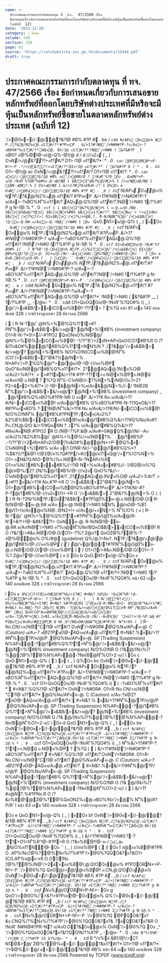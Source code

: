 ```yaml
---
name: >-
  ประกาศคณะกรรมการกำกับตลาดทุน ที่  ทจ.  47/2566 เรื่อง 
  ข้อกำหนดเกี่ยวกับการเสนอขายหลักทรัพย์ที่ออกโดยบริษัทต่างประเทศที่มีหรือจะมีหุ้นเป็นหลักทรัพย์ซื้อขายในตลาดหลักทรัพย์ต่างประเทศ
  (ฉบับที่  12)
date: '2023-12-28'
category: ง พิเศษ
volume: 140
section: 328
page: 61
source: 'https://ratchakitcha.soc.go.th/documents/15444.pdf'
draft: true
---
```


# ประกาศคณะกรรมการกำกับตลาดทุน ที่  ทจ.  47/2566 เรื่อง  ข้อกำหนดเกี่ยวกับการเสนอขายหลักทรัพย์ที่ออกโดยบริษัทต่างประเทศที่มีหรือจะมีหุ้นเป็นหลักทรัพย์ซื้อขายในตลาดหลักทรัพย์ต่างประเทศ (ฉบับที่  12)

'/>@0ค>//-@/ํ@?&!1@ #B% #?P # . be / `cdd N/APอ Oอํ@ห% N?P./?&@/N2%อ@.ห1?#/?*.์#?PออP . &/>1?#!N@'/>N#0#?P-?ห/Aอ>-?หBO%N'็%ห1?#/?*.์AQอ@. Q%!1@ ห1?#/?*.์!N@'/>N#0 ( &?&#?P _` ) อ@0?.อํ@%@!@-ค/@-Q%-@!/@ _d / d ///ค2อ ( _ ) OหN*/>/@&??!>ห1?#/?*.์O1> !1@ ห1?#/?*.์ * . 0 . `cac @POORN*>P-N!>-P .*/>/@&??!>ห1?#/?*.์O1>!1@ ห1?#/?*.์ ( &?&#?P b ) * . 0 . `cc_ O1>-@!/@ ac OหN*/>/@&??!>ห1?#/?*.์O1>!1@ ห1?#/?*.์ * . 0 . `cac ค>//-@/ํ@?&!1@ #B% ออ'/>@0R/O ? !NอR'%?Q Oอ _ QหON*>P-ค/@-!NอR'%?QN'็%&#%>.@-คํ@/N@ ì $B/>2"@&?%@/N>% î />ห/N@คํ@/N@ ì 1BN-อ@N?.% î O1>คํ@/N@ ì &/>1?#?Oอ1NอO-/? î Q%Oอ a OหN'/>@0ค>//-@/ํ@?&!1@ #B% #?P # . _b / `ccf N/APอ Oอํ@ห% N?P./?&@/N2%อ@.ห1?#/?*.์#?PออP .&/>1?#!N@'/>N#0#?P-? ห/Aอ>-?หBO%N'็%ห1?#/?*.์AQอ@.Q%!1@ ห1?#/?*.์!N@'/>N#0 1/?%#?P g N-1@.% * . 0 . `ccf ì ì $B/>2"@&?%@/N>% î ห-@.ค/@-/N@ $B/>$%@ค@/*@>.์ $B/>N>%#B% $B/>ห1?#/?*.์ $B/>Nค/ > !+อ>Nอ/์ $B/>'/>?%?/>! O1>$B/>'/>?%/>%@0,?. R-N/N@N'็%@/'/>อ&$B/> !@-ห-@.R#.ห/Aอห-@.!N@'/>N#0 î Oอ ` QหO.N1>ค/@-Q% ( _ ) อOอ `_ OหN'/>@0ค>//-@/ํ@?&!1@ #B% #?P # . _b / `ccf N/APอ Oอํ@ห% N?P./?&@/N2%อ@.ห1?#/?*.์#?PออP .&/>1?#!N@'/>N#0#?P-? ห/Aอ>-?หBO%N'็%ห1?#/?*.์AQอ@.Q%!1@ ห1?#/?*.์!N@'/>N#0 1/?%#?P g N-1@.% * . 0 . `ccf O1>QหOQOค/@-!NอR'%?QO#% ì( _ ) N'็%R'!@-Oอํ@ห% N?P./?&1?1>@/'/>อ&$B/> O1>@/ ํ @N%>%@/!@-ห-@. O1>ค/@-/N/--Aออห%N/.@%!N@'/>N#0!@-Oอ `` î Oอ a QหO.N1>ค/@-Q% ( _ ) อOอ `` OหN'/>@0ค>//-@/ํ@?&!1@ #B% #?P # . _b / `ccf N/APอ Oอํ@ห% N?P./?&@/N2%อ@.ห1?#/?*.์#?PออP .&/>1?#!N@'/>N#0#?P-? ห/Aอ>-?หBO%N'็%ห1?#/?*.์AQอ@.Q%!1@ ห1?#/?*.์!N@'/>N#0 1/?%#?P g N-1@.% * . 0 . `ccf @POORN*>P-N!>-P .'/>@0ค>//-@/ํ@?&!1@ #B% #?P # . a / `cdd N/APอ Oอํ@ห% N?P./?& @/N2%อ@.ห1?#/?*.์#?PออP .&/>1?#!N@'/>N#0#?P-?ห/Aอ>-?หBO%N'็%ห1?#/?*.์AQอ@.Q%!1@ ห1?#/?*.์ !N@'/>N#0 ( &?&#?P __ ) 1/?%#?P __ -/@ค- * . 0 . `cdd O1>QหOQOค/@-!NอR'%?QO#% ì( _ ) @/'/>อ&$B/>อ(COออ%B@!-?1?1> ? %?Q หน้า 61 เลม 140 ตอนพิเศษ 328 ง ราชกิจจานุเบกษา 28 ธันวาคม 2566

(  ) R-N-?@/ ํ @N%>%@%Q%1?1>#?PN'็%@/'/>อ&$B/>&/>ห@/? @/N>%1#B% (investment company) O1>R-N-?*0!>//-#?PO2 QหONหO%/N@@/ ํ @N%>%@%อ(COออ%B@! -?/?!"B'/>2ค์N*APอQหO(CO1#B%R O /?&(1!อ&O#%@@/1#B%Q%1?1>NN%N ? ./?&@/'/>อ&$B/> &/>ห@/? @/N>%1#B% N/O%O!N(COออ%B@!N'็%(CO'/>อ&$B/>2"@&?%@/N>% N*APอ'/>P.%์Q%@/*>@/@ค/@-!@-///คห%@P QหO"Aอ/N@@/1#B%Q%ห1?#/?*.์ 2?@AQอ@.1N/ห%O@ ห/Aอ2>%#/?*.์ > >#?1อ&/>1?# #?P-?1?1>อ.N@ห%@Pอ.N@Q ห/Aอห1@.อ.N@ ? %?Q N'็%-C1คN@//-?%N>%/N@/Oอ.1>2?P2>&อ2>%#/?*.์//-!@-&@/N>%ห/Aอ&@/N>%//-/ 1N@2B N'็%@/'/>อ&$B/>&/>ห@/? @/N>%1#B% (investment company) _ . @/1#B%Q%หBO%#?PR-NR O ออP .&/>1?#.Nอ.ห/Aอ&/>1?#/N/-อ(COออ%B@! ห/Aอ@/1#B% Q%หBO%#?PR-N-?(1QหO&/>1?##?PออหBO% ? 1N@/N'็%&/>1?#.Nอ.ห/Aอ&/>1?#/N/-อ(COออ%B@! N/O%O!NN'็% @/1#B%#?PN?P./Oอห/Aอ2%?&2%B%$B/>อ(COออ%B@!ห/Aอ@/1#B%Q%&/>1?#Q%Nค/Aอ#?Pอ.CN,@.Q!O &/>1?#QหNN ? ./?% ห/Aอ@/1#B%Q%&/>1?#Nค/AอN@.#?PO2 R O /N@-?%P.&@.ห/Aอ#>0#@Q%@//N/--Aอ ห/Aอ2%?&2%B%@/ ํ @N%>%@%/>ห/N@?% ` . @/1#B%P .-?/?!"B'/>2ค์N*APอ2/O@(1!อ&O#%@@/N*>P-@Q%อ-C1คN@N>%1#B% ห/Aอ อ(1 O!NR-N//-"@@/1#B%Q%*?%$&?!//?&@1 !/@2@/ห%?Q#?P/>#//@/ค1?คQํ@'/>?%!O%N>% O1> อN&?Q.N!O-ํ@%/%อ.N@R-N-?NAPอ%R O1>ห%N/.1#B%ออ#B%//-!1@ N>%ห/Aออ#B%//- !/@2@/ห%?Q @/คํ@%/2? 2N/%@/1#B%!@-///ค2อ QหO%?&//--C1คN@@/1#B%Q%ห1?#/?*.์ 2?@AQอ@.1N/ห%O@ ห/Aอ2>%#/?*.์ > >#?1 อ&/>1?#.Nอ.#?P->R O '/>อ&$B/>2"@&?%@/N>% O1>@/1#B%อ(COออ%B@!Q%หBO%#?PออP .&/>1?#/N/-#?P-?@/1#B%!@-///ค2อO1>->R O '/>อ&$B/> 2"@&?%@/N>% O /. (  ) R-N-?2N/%N?P./Oอ?&$B/>#?P)่@)ื%ห-@.อ.N@/O@.O/ R-N/N@!@-ห-@.R#.ห/Aอ ห-@.!N@'/>N#0 NN% @/คO@-%B1.์ @/(1>!ห/Aอํ@ห%N@..@N2*!> ห/Aอ@/+อN>% N'็%!O% ( ค ) R-N-?@/ ํ @N%>%@%Q%1?1>#?PN'็%@/)่@)ื%ห/Aอ@/R-N'>&?!>!@-&#&??!> OหNห-@. R-N/N@!@-ห-@.R#.ห/Aอ!N@'/>N#0 อ?%อ@N'็%Nห!BQหO$B/>อ(COออ%B@! R O /?&(1/>#&อ.N@/O@.O/O1>-?%?.2ํ@ค? QหO2ํ@%?@%-?อํ@%@ํ@ห% O%/#@ (guideline) Q%/@.1>Nอ?. N?P./?&@/*>@/@ @/1#B%!@-///คห%@P (  ) @/*>@/@/?#?PN'็%@/)่@)ื%ห-@.อ.N@/O@.O/!@-///คห%@P (  ) O1>(1/>#&อ.N@/O@.O/O1>-?%?.2ํ@ค?!@-///คห%@P ( ค )î Oอ b QหO.N1>ค/@-Q%Oอ `e OหN'/>@0ค>//-@/ํ@?&!1@ #B% #?P # . _b / `ccf N/APอ Oอํ@ห% N?P./?&@/N2%อ@.ห1?#/?*.์#?PออP .&/>1?#!N@'/>N#0#?P-?ห/Aอ>-?หBO%N'็%ห1?#/?*.์ AQอ@.Q%!1@ ห1?#/?*.์!N@'/>N#0 1/?%#?P g N-1@.% * . 0 . `ccf O1>QหOQOค/@-!NอR'%?QO#% หน้า 62 เลม 140 ตอนพิเศษ 328 ง ราชกิจจานุเบกษา 28 ธันวาคม 2566

ì Oอ `e Q%/?(COออ%B@!N'็%&/>1?# #>N&?.%O1O/ !OอN'็%R'!@-ห1?N์N*>P-N!>- ? !NอR'%?Q O /. ( _ ) R-N'/@*0!>//-Q%/>ห/N@N'็%&/>1?# #>N&?.%#?Pอ@O2 "@ค/@-R-NNห-@>2- Q%@/N'็%&/>1?# #>N&?.%อ.N@-?%?.2ํ@ค? NN% -?@/&/>ห@/>@/Q%1?1>R-NP'/NQ2ห/AอR-NN'ิ Nอ QหO(CO"AอหBO%NO@!//2อ&@/&/>ห@/>@/ ห/Aอ-?@/N*>N.1>N1.ห/AอQR-NQหOค/@-/N/--AอQ%@/ '>&?!>!@-%P.&@.#?P2ํ@ค?ห/AอO%/#@@PR O N(.O*/NQหO#/@&N'็%@/#?P/R' N'็%!O% ( ` ) R-Nอ.CN/>ห/N@"C!1@ ห1?#/?*.์OหN'/>N#0R#.@Q%Nค/APอห-@. C (Caution) ห/Aอ-? คํ@2?PหO@-AQอห/Aอ@.ห1?#/?*.์ #>N&?.%อ&/>1?#N'็%@/?P/ค/@/P .@Q%Nค/APอห-@. SP (Trading Suspension) N%APอ@-?@/1#B%Q%1?1>N'็%@/'/>อ&$B/>&/>ห@/? @/N>%1#B% (investment company) N/O%O!NR O /?&@/(Nอ%(?%@2ํ@%?@%N%APอ@-?Nห!Bํ@N'็%O1>2-ค// î Oอ c QหO.N1>ค/@-Q% (  ) อ ( _ ) Q%Oอ bc OหN'/>@0ค>//-@/ํ@?&!1@ #B% #?P # . _b / `ccf N/APอ Oอํ@ห% N?P./?&@/N2%อ@.ห1?#/?*.์#?PออP .&/>1?#!N@'/>N#0#?P-? ห/Aอ>-?หBO%N'็%ห1?#/?*.์AQอ@.Q%!1@ ห1?#/?*.์!N@'/>N#0 1/?%#?P g N-1@.% * . 0 . `ccf O1>QหOQOค/@-!NอR'%?QO#% ì(  ) -?หBO%N'็%ห1?#/?*.์ #>N&?.%Q%!1@ ห1?#/?*.์OหN'/>N#0R#. O1>R-Nอ.CN/>ห/N@ "C!1@ ห1?#/?*.์@Q%Nค/APอห-@. C (Caution) ห/Aอ-?คํ@2?PหO@-AQอห/Aอ@.ห1?#/?*.์ #>N&?.% อ&/>1?#N'็%@/?P/ค/@/P .@Q%Nค/APอห-@. SP (Trading Suspension) N%APอ@-?@/1#B% Q%1?1>N'็%@/'/>อ&$B/>&/>ห@/? @/N>%1#B% (investment company) N/O%O!NR O /?& @/(Nอ%(?%@2ํ@%?@%N%APอ@-?Nห!Bํ@N'็%O1>2-ค// î Oอ d QหO.N1>ค/@-Q% ( _ ) อOอ be OหN'/>@0ค>//-@/ํ@?&!1@ #B% #?P # . _b / `ccf N/APอ Oอํ@ห% N?P./?&@/N2%อ@.ห1?#/?*.์#?PออP .&/>1?#!N@'/>N#0#?P-? ห/Aอ>-?หBO%N'็%ห1?#/?*.์AQอ@.Q%!1@ ห1?#/?*.์!N@'/>N#0 1/?%#?P g N-1@.% * . 0 . `ccf O1>QหOQOค/@-!NอR'%?QO#% ì( _ ) N'็%&/>1?##?P-?1?1>อ.N@Q อ.N@ห%@P ? %?Q (  ) &/>1?#!N@'/>N#0#?P-?หBO%N'็%ห1?#/?*.์ #>N&?.%Q%!1@ ห1?#/?*.์OหN'/>N#0R#. O1>R-Nอ.CN/>ห/N@"C!1@ ห1?#/?*.์@Q%Nค/APอห-@. C (Caution) ห/Aอ-?คํ@2?PหO@-AQอห/Aอ@.ห1?#/?*.์  #>N&?.%อ&/>1?#N'็%@/?P/ค/@/P .@Q%Nค/APอห-@. SP (Trading Suspension) N%APอ@-?@/1#B% Q%1?1>N'็%@/'/>อ&$B/>&/>ห@/? @/N>%1#B% (investment company) N/O%O!NR O /?& @/(Nอ%(?%@2ํ@%?@%N%APอ@-?Nห!Bํ@N'็%O1>2-ค// (  ) &/>1?#อ@N?.%#?PNค.R O /?&อ%B@!@2ํ@%?@%QหON2%อ@.หBO%!Nอ'/>@% N'็%@/#?P/R' î หน้า 63 เลม 140 ตอนพิเศษ 328 ง ราชกิจจานุเบกษา 28 ธันวาคม 2566

Oอ e QหO.N1>ค/@-Q% ( _ ) อOอ bf OหN'/>@0ค>//-@/ํ@?&!1@ #B% #?P # . _b / `ccf N/APอ Oอํ@ห% N?P./?&@/N2%อ@.ห1?#/?*.์#?PออP .&/>1?#!N@'/>N#0#?P-? ห/Aอ>-?หBO%N'็%ห1?#/?*.์AQอ@.Q%!1@ ห1?#/?*.์!N@'/>N#0 1/?%#?P g N-1@.% * . 0 . `ccf O1>QหOQOค/@-!NอR'%?QO#% ì( _ ) &/>1?#!N@'/>N#0.?-?1?1>O1>N'็%R'!@-#?P>R O /?&อ%B@!!@-ห-/ ` อ,@ค ` .N/O%ห1?N์!@-Oอ `` ( _ ) ///คห%@P (  )î Oอ f คํ@ออ%B@!#?PR O .AP%!Nอ2ํ@%?@%Nอ%/?%#?P'/>@0%?QQO&?ค?&O1>(CO.AP%คํ@อ->R O OO!Nอ 2ํ@%?@%/N@'/>2ค์>ออ%B@!,@.Q!OOอํ@ห% #?POORN*>P-N!>-P .'/>@0%?Q QหO@/*>@/@อ%B@! อ.CN,@.Q!OOอํ@ห% OหN'/>@0ค>//-@/ํ@?&!1@ #B% #?P # . _b / `ccf N/APอ Oอํ@ห% N?P./?&@/N2%อ@.ห1?#/?*.์#?PออP .&/>1?#!N@'/>N#0#?P-?ห/Aอ>-?หBO%N'็%ห1?#/?*.์AQอ@. Q%!1@ ห1?#/?*.์!N@'/>N#0 1/?%#?P g N-1@.% * . 0 . `ccf Nอ%@/OORN*>P-N!>- Oอ g QหO'/>@0O%/'>&?!>#?Pออ!@-Oอํ@ห% Q%'/>@0ค>//-@/ํ@?&!1@ #B% #?P # . _b / `ccf N/APอ Oอํ@ห% N?P./?&@/N2%อ@.ห1?#/?*.์#?PออP .&/>1?#!N@'/>N#0#?P-? ห/Aอ>-?หBO%N'็%ห1?#/?*.์AQอ@.Q%!1@ ห1?#/?*.์!N@'/>N#0 1/?%#?P g N-1@.% * . 0 . `ccf Nอ%@/OORN*>P-N!>-P .'/>@0%?Q @PQO&?ค?&อ.CNQ%/?%Nอ%/?%#?P'/>@0%?QQO&?ค?& .?คQO&?ค?&R O !NอR' N#N@#?PR-N? ห/AอO.O?&Oอํ@ห% OหN'/>@0%?Q Oอ _^ '/>@0%?QQหOQO&?ค?&!?QO!N/?%#?P _ -/@ค- * . 0 . `cde N'็%!O%R' '/>@0  /?%#?P 15 $?%/@ค- * . 0 . `cd 6 */อ%ค์ &B1/@!/>C1 N1@$>@/ 2ํ@%?@%ค>//-@/ํ@?&ห1?#/?*.์O1>!1@ ห1?#/?*.์ '/>$@%//-@/ ค>//-@/ํ@?&!1@ #B% หน้า 64 เลม 140 ตอนพิเศษ 328 ง ราชกิจจานุเบกษา 28 ธันวาคม 2566 Powered by TCPDF (www.tcpdf.org)
